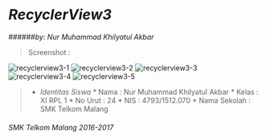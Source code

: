 # *__RecyclerView3__*
######*by: Nur Muhammad Khilyatul Akbar*

> Screenshot :

![recyclerview3-1](https://cloud.githubusercontent.com/assets/22127632/20031458/82d98b5a-a3aa-11e6-933f-db59d5ecd2f2.JPG)
![recyclerview3-2](https://cloud.githubusercontent.com/assets/22127632/20031459/82dfabe8-a3aa-11e6-80df-e9d88df6093a.JPG)
![recyclerview3-3](https://cloud.githubusercontent.com/assets/22127632/20031460/82dfd85c-a3aa-11e6-9f31-66e599b798ef.JPG)
![recyclerview3-4](https://cloud.githubusercontent.com/assets/22127632/20031461/82e1e502-a3aa-11e6-8910-2d0b456830d2.JPG)
![recyclerview3-5](https://cloud.githubusercontent.com/assets/22127632/20031462/82e24420-a3aa-11e6-9f9b-78d2a63b8480.JPG)



> * *Identitas Siswa* 
    * Nama          : Nur Muhammad Khilyatul Akbar
    * Kelas         : XI RPL 1
    * No Urut       : 24
    * NIS           : 4793/1512.070
    * Nama Sekolah  : SMK Telkom Malang

###### *SMK Telkom Malang 2016-2017*
